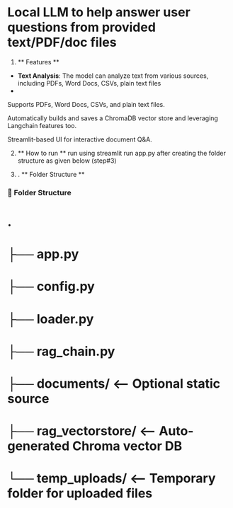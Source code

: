 # Local LLM to help answer user questions from provided text/PDF/doc files

1.  ** Features ** 
  -   **Text Analysis**: The model can analyze text from various sources, including PDFs, Word Docs, CSVs, plain text files
  -   
Supports PDFs, Word Docs, CSVs, and plain text files.

Automatically builds and saves a ChromaDB vector store and leveraging Langchain features too. 

Streamlit-based UI for interactive document Q&A.

2. ** How to run ** 
   run using streamlit run app.py after creating the folder structure as given below (step#3)

3. . ** Folder Structure **
### 📁 Folder Structure
# .
# ├── app.py
# ├── config.py
# ├── loader.py
# ├── rag_chain.py
# ├── documents/                <-- Optional static source
# ├── rag_vectorstore/         <-- Auto-generated Chroma vector DB
# └── temp_uploads/            <-- Temporary folder for uploaded files

